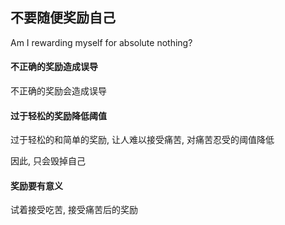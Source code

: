 ## 不要随便奖励自己

Am I rewarding myself for absolute nothing?

#### 不正确的奖励造成误导

不正确的奖励会造成误导

#### 过于轻松的奖励降低阈值

过于轻松的和简单的奖励, 让人难以接受痛苦, 对痛苦忍受的阈值降低

因此, 只会毁掉自己

#### 奖励要有意义

试着接受吃苦, 接受痛苦后的奖励